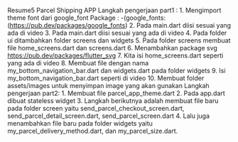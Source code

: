 Resume5
Parcel Shipping APP
Langkah pengerjaan part1 : 1. Mengimport theme font dari google_font Package : -(google_fonts: (https://pub.dev/packages/google_fonts) 2. Pada main.dart diisi sesuai yang ada di video 3. Pada main.dart diisi sesuai yang ada di video 4. Pada folder ui ditambahkan folder screens dan widgets 5. Pada folder screens membuat file home_screens.dart dan screens.dart 6. Menambahkan package svg https://pub.dev/packages/flutter_svg 7. Kita isi home_screens.dart seperti yang ada di video 8. Membuat file dengan nama my_bottom_navigation_bar.dart dan widgets.dart pada folder widgets 9. Isi my_bottom_navigation_bar.dart seperti di video 10. Membuat folder assets/images untuk menyimpan image yang akan gunakan
Langkah pengerjaan part2: 1. Membuat file parcel_app_theme.dart 2. Pada app.dart dibuat stateless widget 3. Langkah berikutnya adalah membuat file baru pada folder screen yaitu send_parcel_checkout_screen.dart, send_parcel_detail_screen.dart, send_parcel_screen.dart 4. Lalu juga menambahkan file baru pada folder widgets yaitu my_parcel_delivery_method.dart, dan my_parcel_size.dart.
